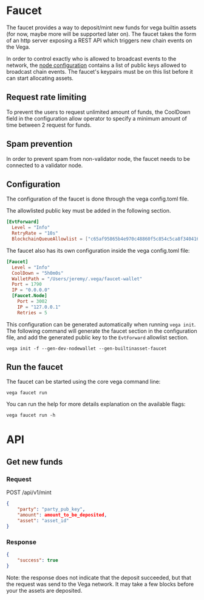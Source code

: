 # Faucet

The faucet provides a way to deposit/mint new funds for vega builtin assets (for now, maybe more will be supported later on).
The faucet takes the form of an http server exposing a REST API which triggers new chain events on the Vega.

In order to control exactly who is allowed to broadcast events to the network, the [node configuration](../config/) contains a list of public keys allowed to broadcast chain events. The faucet's keypairs must be on this list before it can start allocating assets.

## Request rate limiting
To prevent the users to request unlimited amount of funds, the CoolDown field in the configuration allow operator to specify a minimum amount of time between 2 request for funds.

## Spam prevention
In order to prevent spam from non-validator node, the faucet needs to be connected to a validator node.

## Configuration

The configuration of the faucet is done through the vega config.toml file.

The allowlisted public key must be added in the following section.
```toml
[EvtForward]
  Level = "Info"
  RetryRate = "10s"
  BlockchainQueueAllowlist = ["c65af95865b4e970c48860f5c854c5ca8f340416372f9e72a98ff09e365aa0cf"]
```

The faucet also has its own configuration inside the vega config.toml file:
```toml
[Faucet]
  Level = "Info"
  CoolDown = "5h0m0s"
  WalletPath = "/Users/jeremy/.vega/faucet-wallet"
  Port = 1790
  IP = "0.0.0.0"
  [Faucet.Node]
    Port = 3002
    IP = "127.0.0.1"
    Retries = 5
```

This configuration can be generated automatically when running `vega init`. The following command will generate the faucet section in the configuration file, and add the generated public key to the `EvtForward` allowlist section.
```shell
vega init -f --gen-dev-nodewallet --gen-builtinasset-faucet
```

## Run the faucet

The faucet can be started using the core vega command line:
```shell
vega faucet run
```

You can run the help for more details explanation on the available flags:
```
vega faucet run -h
```

# API

## Get new funds

### Request

POST /api/v1/mint

```json
{
	"party": "party_pub_key",
	"amount": amount_to_be_deposited,
	"asset": "asset_id"
}
```

### Response

```json
{
	"success": true
}
```
Note: the response does not indicate that the deposit succeeded, but that the request was send to the Vega network. It may take a few blocks before your the assets are deposited.
